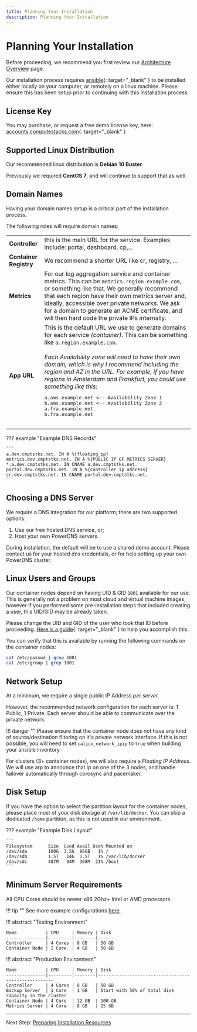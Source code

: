 ```yaml
---
title: Planning Your Installation
description: Planning Your Installation
---
```

# Planning Your Installation

Before proceeding, we recommend you first review our [Architecture Overview](../architecture_overview.md) page.

Our installation process requires [ansible](https://docs.ansible.com/ansible/latest/installation_guide/intro_installation.html){: target="_blank" } to be installed either locally on your computer, or remotely on a linux machine. Please ensure this has been setup prior to continuing with this installation process.

## License Key

You may purchase, or request a free demo license key, here: [accounts.computestacks.com](https://accounts.computestacks.com/store/computestacks){: target="_blank" }


## Supported Linux Distribution

Our recommended linux distribution is **Debian 10 Buster**.

Previously we required **CentOS 7**, and will continue to support that as well.

## Domain Names

Having your domain names setup is a critical part of the installation process.

The following roles will require domain names:

<table>
<tbody>
    <tr>
        <td><b>Controller</b></td>
        <td>this is the main URL for the service. Examples include: portal, dashboard, cp,...</td>
    </tr>
    <tr>
        <td><b>Container Registry</b></td>
        <td>We recommend a shorter URL like cr, registry, ...</td>
    </tr>
    <tr>
        <td><b>Metrics</b></td>
        <td>
            For our log aggregation service and container metrics. This can be <code>metrics.region.example.com</code>, or something like that. We generally recommend that each region have their own metrics server and, ideally, accessible over private networks. We ask for a domain to generate an ACME certificate, and will then hard code the private IPs internally.
        </td>
    </tr>
    <tr>
        <td><b>App URL</b></td>
        <td>
            This is the default URL we use to generate domains for each service <em>(container)</em>. This can be something like <code>a.region.example.com</code>. 
            <br><br>
            <em>Each Availability zone will need to have their own domain, which is why I recommend including the region and AZ in the URL. For example, if you have regions in Amsterdam and Frankfurt, you could use something like this:</em>
            <br>
            <pre>
a.ams.example.net <-- Availability Zone 1
b.ams.example.net <-- Availability Zone 2
a.fra.example.net
b.fra.example.net
            </pre>
        </td>
    </tr>
</tbody>
</table>

??? example "Example DNS Records"

    ```
    a.dev.cmptstks.net. IN A %{floating_ip}
    metrics.dev.cmptstks.net. IN A %{PUBLIC IP OF METRICS SERVER}
    *.a.dev.cmptstks.net. IN CNAME a.dev.cmptstks.net.
    portal.dev.cmptstks.net. IN A %{controller ip address}
    cr.dev.cmptstks.net. IN CNAME portal.dev.cmptstks.net.
    ```

## Choosing a DNS Server

We require a DNS integration for our platform; there are two supported options:

1. Use our free hosted DNS service, or; 
2. Host your own PowerDNS servers.

During installation, the default will be to use a shared demo account. Please contact us for your hosted dns credentials, or for help setting up your own PowerDNS cluster.

## Linux Users and Groups

Our container nodes depend on having UID & GID `1001` available for our use. This is generally not a problem on most cloud and virtual machine images, however if you performed some pre-installation steps that included creating a user, this UID/GID may be already taken. 

Please change the UID and GID of the user who took that ID before proceeding. [Here is a guide](https://kerneltalks.com/tips-tricks/how-to-change-uid-or-gid-safely-in-linux/){: target="_blank" } to help you accomplish this.

You can verify that this is available by running the following commands on the container nodes:

```bash
cat /etc/passwd | grep 1001
cat /etc/group | grep 1001
```

## Network Setup
At a minimum, we require a single public IP Address _per server_. 

However, the recommended network configuration for each server is: 1 Public, 1 Private. Each server should be able to communicate over the private network.

!!! danger ""
    Please ensure that the container node does not have any kind of source/destination filtering on it's private network interface. If this is not possible, you will need to set `calico_network_ipip` to `true` when building your ansible inventory

For clusters (3+ container nodes), we will also require a _Floating IP Address_. We will use arp to announce that ip on one of the 3 nodes, and handle failover automatically through corosync and pacemaker.


## Disk Setup
If you have the option to select the partition layout for the container nodes, please place most of your disk storage at `/var/lib/docker`. You can skip a dedicated `/home` partition, as this is not used in our environment.

??? example "Example Disk Layout"

    ```
    Filesystem      Size  Used Avail Use% Mounted on
    /dev/sda        100G  3.5G  96GB   1% /
    /dev/sdb        1.5T   14G  1.5T   1% /var/lib/docker
    /dev/sdc        487M   94M  368M  21% /boot
    ```

## Minimum Server Requirements

All CPU Cores should be newer x86 2Ghz+ Intel or AMD processors.

!!! tip ""
    See more example configurations [here](../architecture_overview.md#example-configurations).

!!! abstract "Testing Environment"

    Name           | CPU     | Memory | Disk
    ---------------|---------|--------|------
    Controller     | 4 Cores | 8 GB   | 50 GB
    Container Node | 2 Core  | 4 GB   | 50 GB

!!! abstract "Production Environment"

    Name           | CPU     | Memory | Disk
    ---------------|---------|--------|-----------------------------------------------------
    Controller     | 4 Cores | 8 GB   | 50 GB
    Backup Server  | 1 Core  | 1 GB   | Start with 50% of total disk capacity in the cluster
    Container Node | 4 Core  | 12 GB  | 100 GB
    Metrics Server | 4 Core  | 8 GB   | 25 GB

---
Next Step: [Preparing Installation Resources](1_prepare.md)

